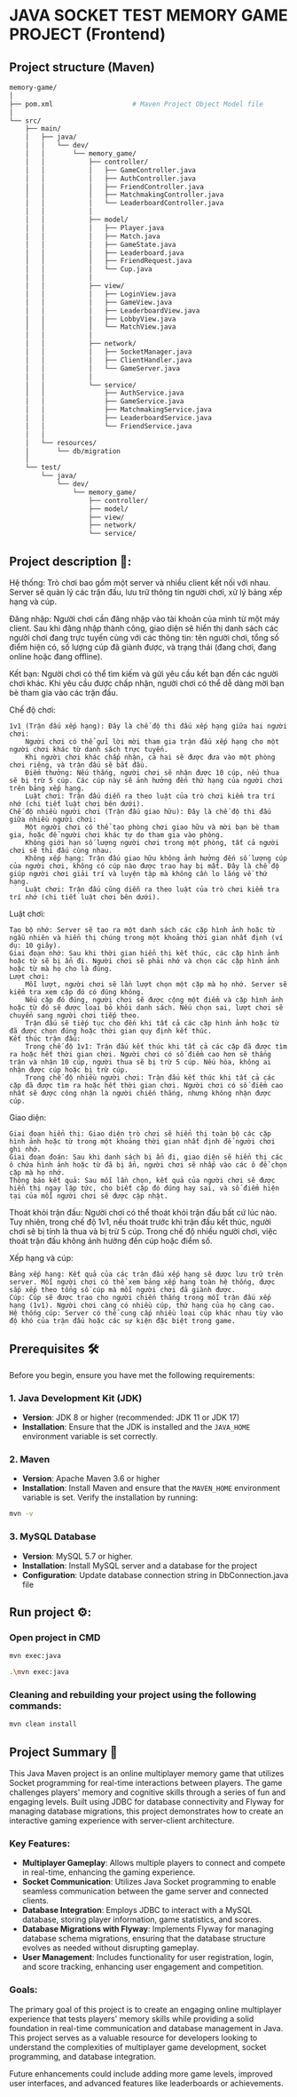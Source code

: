 #  JAVA SOCKET TEST MEMORY GAME PROJECT (Frontend)

## Project structure (Maven) 

``` bash
memory-game/
│
├── pom.xml                    # Maven Project Object Model file
│
└── src/
    ├── main/
    │   ├── java/
    │   │   └── dev/
    │   │       └── memory_game/
    │   │           ├── controller/
    │   │           │   ├── GameController.java
    │   │           │   ├── AuthController.java
    │   │           │   ├── FriendController.java
    │   │           │   ├── MatchmakingController.java
    │   │           │   └── LeaderboardController.java
    │   │           │
    │   │           ├── model/
    │   │           │   ├── Player.java
    │   │           │   ├── Match.java
    │   │           │   ├── GameState.java
    │   │           │   ├── Leaderboard.java
    │   │           │   ├── FriendRequest.java
    │   │           │   └── Cup.java
    │   │           │
    │   │           ├── view/
    │   │           │   ├── LoginView.java
    │   │           │   ├── GameView.java
    │   │           │   ├── LeaderboardView.java
    │   │           │   ├── LobbyView.java
    │   │           │   └── MatchView.java
    │   │           │
    │   │           ├── network/
    │   │           │   ├── SocketManager.java
    │   │           │   ├── ClientHandler.java
    │   │           │   └── GameServer.java
    │   │           │
    │   │           └── service/
    │   │               ├── AuthService.java
    │   │               ├── GameService.java
    │   │               ├── MatchmakingService.java
    │   │               ├── LeaderboardService.java
    │   │               └── FriendService.java
    │   │
    │   └── resources/
    │       └── db/migration       
    │
    └── test/
        └── java/
            └── dev/
                └── memory_game/
                    ├── controller/
                    ├── model/
                    ├── view/
                    ├── network/
                    └── service/

```

## Project description 📑:

Hệ thống: Trò chơi bao gồm một server và nhiều client kết nối với nhau. Server sẽ quản lý các trận đấu, lưu trữ thông tin người chơi, xử lý bảng xếp hạng và cúp.

Đăng nhập: Người chơi cần đăng nhập vào tài khoản của mình từ một máy client. Sau khi đăng nhập thành công, giao diện sẽ hiển thị danh sách các người chơi đang trực tuyến cùng với các thông tin: tên người chơi, tổng số điểm hiện có, số lượng cúp đã giành được, và trạng thái (đang chơi, đang online hoặc đang offline).

Kết bạn: Người chơi có thể tìm kiếm và gửi yêu cầu kết bạn đến các người chơi khác. Khi yêu cầu được chấp nhận, người chơi có thể dễ dàng mời bạn bè tham gia vào các trận đấu.

Chế độ chơi:

    1v1 (Trận đấu xếp hạng): Đây là chế độ thi đấu xếp hạng giữa hai người chơi:
        Người chơi có thể gửi lời mời tham gia trận đấu xếp hạng cho một người chơi khác từ danh sách trực tuyến.
        Khi người chơi khác chấp nhận, cả hai sẽ được đưa vào một phòng chơi riêng, và trận đấu sẽ bắt đầu.
        Điểm thưởng: Nếu thắng, người chơi sẽ nhận được 10 cúp, nếu thua sẽ bị trừ 5 cúp. Các cúp này sẽ ảnh hưởng đến thứ hạng của người chơi trên bảng xếp hạng.
        Luật chơi: Trận đấu diễn ra theo luật của trò chơi kiểm tra trí nhớ (chi tiết luật chơi bên dưới).
    Chế độ nhiều người chơi (Trận đấu giao hữu): Đây là chế độ thi đấu giữa nhiều người chơi:
        Một người chơi có thể tạo phòng chơi giao hữu và mời bạn bè tham gia, hoặc để người chơi khác tự do tham gia vào phòng.
        Không giới hạn số lượng người chơi trong một phòng, tất cả người chơi sẽ thi đấu cùng nhau.
        Không xếp hạng: Trận đấu giao hữu không ảnh hưởng đến số lượng cúp của người chơi, không có cúp nào được trao hay bị mất. Đây là chế độ giúp người chơi giải trí và luyện tập mà không cần lo lắng về thứ hạng.
        Luật chơi: Trận đấu cũng diễn ra theo luật của trò chơi kiểm tra trí nhớ (chi tiết luật chơi bên dưới).

Luật chơi:

    Tạo bộ nhớ: Server sẽ tạo ra một danh sách các cặp hình ảnh hoặc từ ngẫu nhiên và hiển thị chúng trong một khoảng thời gian nhất định (ví dụ: 10 giây).
    Giai đoạn nhớ: Sau khi thời gian hiển thị kết thúc, các cặp hình ảnh hoặc từ sẽ bị ẩn đi. Người chơi sẽ phải nhớ và chọn các cặp hình ảnh hoặc từ mà họ cho là đúng.
    Lượt chơi:
        Mỗi lượt, người chơi sẽ lần lượt chọn một cặp mà họ nhớ. Server sẽ kiểm tra xem cặp đó có đúng không.
        Nếu cặp đó đúng, người chơi sẽ được cộng một điểm và cặp hình ảnh hoặc từ đó sẽ được loại bỏ khỏi danh sách. Nếu chọn sai, lượt chơi sẽ chuyển sang người chơi tiếp theo.
        Trận đấu sẽ tiếp tục cho đến khi tất cả các cặp hình ảnh hoặc từ đã được chọn đúng hoặc thời gian quy định kết thúc.
    Kết thúc trận đấu:
        Trong chế độ 1v1: Trận đấu kết thúc khi tất cả các cặp đã được tìm ra hoặc hết thời gian chơi. Người chơi có số điểm cao hơn sẽ thắng trận và nhận 10 cúp, người thua sẽ bị trừ 5 cúp. Nếu hòa, không ai nhận được cúp hoặc bị trừ cúp.
        Trong chế độ nhiều người chơi: Trận đấu kết thúc khi tất cả các cặp đã được tìm ra hoặc hết thời gian chơi. Người chơi có số điểm cao nhất sẽ được công nhận là người chiến thắng, nhưng không nhận được cúp.

Giao diện:

    Giai đoạn hiển thị: Giao diện trò chơi sẽ hiển thị toàn bộ các cặp hình ảnh hoặc từ trong một khoảng thời gian nhất định để người chơi ghi nhớ.
    Giai đoạn đoán: Sau khi danh sách bị ẩn đi, giao diện sẽ hiển thị các ô chứa hình ảnh hoặc từ đã bị ẩn, người chơi sẽ nhấp vào các ô để chọn cặp mà họ nhớ.
    Thông báo kết quả: Sau mỗi lần chọn, kết quả của người chơi sẽ được hiển thị ngay lập tức, cho biết cặp đó đúng hay sai, và số điểm hiện tại của mỗi người chơi sẽ được cập nhật.

Thoát khỏi trận đấu: Người chơi có thể thoát khỏi trận đấu bất cứ lúc nào. Tuy nhiên, trong chế độ 1v1, nếu thoát trước khi trận đấu kết thúc, người chơi sẽ bị tính là thua và bị trừ 5 cúp. Trong chế độ nhiều người chơi, việc thoát trận đấu không ảnh hưởng đến cúp hoặc điểm số.

Xếp hạng và cúp:

    Bảng xếp hạng: Kết quả của các trận đấu xếp hạng sẽ được lưu trữ trên server. Mỗi người chơi có thể xem bảng xếp hạng toàn hệ thống, được sắp xếp theo tổng số cúp mà mỗi người chơi đã giành được.
    Cúp: Cúp sẽ được trao cho người chiến thắng trong mỗi trận đấu xếp hạng (1v1). Người chơi càng có nhiều cúp, thứ hạng của họ càng cao.
    Hệ thống cúp: Server có thể cung cấp nhiều loại cúp khác nhau tùy vào độ khó của trận đấu hoặc các sự kiện đặc biệt trong game.


## Prerequisites 🛠

Before you begin, ensure you have met the following requirements:

### 1. Java Development Kit (JDK)
- **Version**: JDK 8 or higher (recommended: JDK 11 or JDK 17)
- **Installation**: Ensure that the JDK is installed and the `JAVA_HOME` environment variable is set correctly.

### 2. Maven
- **Version**: Apache Maven 3.6 or higher
- **Installation**: Install Maven and ensure that the `MAVEN_HOME` environment variable is set. Verify the installation by running:
```bash
mvn -v
```
### 3. MySQL Database
- **Version**: MySQL 5.7 or higher.
- **Installation**: Install MySQL server and a database for the project
- **Configuration**: Update database connection string in DbConnection.java file


## Run project ⚙:

### Open project in CMD

``` bash
mvn exec:java

.\mvn exec:java
```

###  Cleaning and rebuilding your project using the following commands:

``` bash
mvn clean install
```

## Project Summary 🎯

This Java Maven project is an online multiplayer memory game that utilizes Socket programming for real-time interactions between players. The game challenges players' memory and cognitive skills through a series of fun and engaging levels. Built using JDBC for database connectivity and Flyway for managing database migrations, this project demonstrates how to create an interactive gaming experience with server-client architecture.

### Key Features:
- **Multiplayer Gameplay**: Allows multiple players to connect and compete in real-time, enhancing the gaming experience.
- **Socket Communication**: Utilizes Java Socket programming to enable seamless communication between the game server and connected clients.
- **Database Integration**: Employs JDBC to interact with a MySQL database, storing player information, game statistics, and scores.
- **Database Migrations with Flyway**: Implements Flyway for managing database schema migrations, ensuring that the database structure evolves as needed without disrupting gameplay.
- **User Management**: Includes functionality for user registration, login, and score tracking, enhancing user engagement and competition.

### Goals:
The primary goal of this project is to create an engaging online multiplayer experience that tests players' memory skills while providing a solid foundation in real-time communication and database management in Java. This project serves as a valuable resource for developers looking to understand the complexities of multiplayer game development, socket programming, and database integration.

Future enhancements could include adding more game levels, improved user interfaces, and advanced features like leaderboards or achievements.